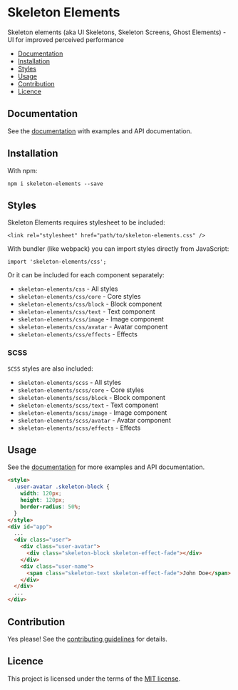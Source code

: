 # Skeleton Elements

Skeleton elements (aka UI Skeletons, Skeleton Screens, Ghost Elements) - UI for improved perceived performance

- [Documentation](#documentation)
- [Installation](#installation)
- [Styles](#styles)
- [Usage](#usage)
- [Contribution](#contribution)
- [Licence](#licence)

## Documentation

See the [documentation](https://skeleton-elements.nolimits4web.com/) with examples and API documentation.

## Installation

With npm:

```
npm i skeleton-elements --save
```

## Styles

Skeleton Elements requires stylesheet to be included:

```
<link rel="stylesheet" href="path/to/skeleton-elements.css" />
```

With bundler (like webpack) you can import styles directly from JavaScript:

```
import 'skeleton-elements/css';
```

Or it can be included for each component separately:

- `skeleton-elements/css` - All styles
- `skeleton-elements/css/core` - Core styles
- `skeleton-elements/css/block` - Block component
- `skeleton-elements/css/text` - Text component
- `skeleton-elements/css/image` - Image component
- `skeleton-elements/css/avatar` - Avatar component
- `skeleton-elements/css/effects` - Effects

### SCSS

`SCSS` styles are also included:

- `skeleton-elements/scss` - All styles
- `skeleton-elements/scss/core` - Core styles
- `skeleton-elements/scss/block` - Block component
- `skeleton-elements/scss/text` - Text component
- `skeleton-elements/scss/image` - Image component
- `skeleton-elements/scss/avatar` - Avatar component
- `skeleton-elements/scss/effects` - Effects

## Usage

See the [documentation](https://skeleton-elements.nolimits4web.com) for more examples and API documentation.

```html
<style>
  .user-avatar .skeleton-block {
    width: 120px;
    height: 120px;
    border-radius: 50%;
  }
</style>
<div id="app">
  ...
  <div class="user">
    <div class="user-avatar">
      <div class="skeleton-block skeleton-effect-fade"></div>
    </div>
    <div class="user-name">
      <span class="skeleton-text skeleton-effect-fade">John Doe</span>
    </div>
  </div>
  ...
</div>
```

## Contribution

Yes please! See the [contributing guidelines](https://github.com/nolimits4web/skeleton-elements/blob/master/CONTRIBUTING.md) for details.

## Licence

This project is licensed under the terms of the [MIT license](https://github.com/nolimits4web/skeleton-elements/blob/master/LICENSE).
